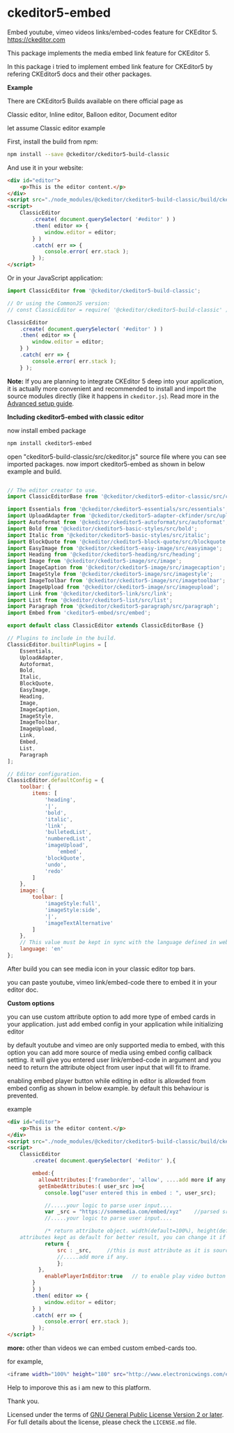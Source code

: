 # ckeditor5-embed
Embed youtube, vimeo videos links/embed-codes feature for CKEditor 5. https://ckeditor.com

This package implements the media embed link feature for CKEditor 5.

In this package i tried to implement embed link feature for CKEditor5 by refering CKEditor5 docs and their other packages.

**Example**

There are CKEditor5 Builds available on there official page as

Classic editor,
Inline editor,
Balloon editor,
Document editor

let assume Classic editor example

First, install the build from npm:

```bash
npm install --save @ckeditor/ckeditor5-build-classic
```

And use it in your website:

```html
<div id="editor">
	<p>This is the editor content.</p>
</div>
<script src="./node_modules/@ckeditor/ckeditor5-build-classic/build/ckeditor.js"></script>
<script>
	ClassicEditor
		.create( document.querySelector( '#editor' ) )
		.then( editor => {
			window.editor = editor;
		} )
		.catch( err => {
			console.error( err.stack );
		} );
</script>
```

Or in your JavaScript application:

```js
import ClassicEditor from '@ckeditor/ckeditor5-build-classic';

// Or using the CommonJS version:
// const ClassicEditor = require( '@ckeditor/ckeditor5-build-classic' );

ClassicEditor
	.create( document.querySelector( '#editor' ) )
	.then( editor => {
		window.editor = editor;
	} )
	.catch( err => {
		console.error( err.stack );
	} );
```

**Note:** If you are planning to integrate CKEditor 5 deep into your application, it is actually more convenient and recommended to install and import the source modules directly (like it happens in `ckeditor.js`). Read more in the [Advanced setup guide](https://docs.ckeditor.com/ckeditor5/latest/builds/guides/integration/advanced-setup.html).

**Including ckeditor5-embed with classic editor**

now install embed package

```bash
npm install ckeditor5-embed
```
open "ckeditor5-build-classic/src/ckeditor.js" source file where you can see imported packages.
now import ckeditor5-embed as shown in below example and build.

```js

// The editor creator to use.
import ClassicEditorBase from '@ckeditor/ckeditor5-editor-classic/src/classiceditor';

import Essentials from '@ckeditor/ckeditor5-essentials/src/essentials';
import UploadAdapter from '@ckeditor/ckeditor5-adapter-ckfinder/src/uploadadapter';
import Autoformat from '@ckeditor/ckeditor5-autoformat/src/autoformat';
import Bold from '@ckeditor/ckeditor5-basic-styles/src/bold';
import Italic from '@ckeditor/ckeditor5-basic-styles/src/italic';
import BlockQuote from '@ckeditor/ckeditor5-block-quote/src/blockquote';
import EasyImage from '@ckeditor/ckeditor5-easy-image/src/easyimage';
import Heading from '@ckeditor/ckeditor5-heading/src/heading';
import Image from '@ckeditor/ckeditor5-image/src/image';
import ImageCaption from '@ckeditor/ckeditor5-image/src/imagecaption';
import ImageStyle from '@ckeditor/ckeditor5-image/src/imagestyle';
import ImageToolbar from '@ckeditor/ckeditor5-image/src/imagetoolbar';
import ImageUpload from '@ckeditor/ckeditor5-image/src/imageupload';
import Link from '@ckeditor/ckeditor5-link/src/link';
import List from '@ckeditor/ckeditor5-list/src/list';
import Paragraph from '@ckeditor/ckeditor5-paragraph/src/paragraph';
import Embed from 'ckeditor5-embed/src/embed';

export default class ClassicEditor extends ClassicEditorBase {}

// Plugins to include in the build.
ClassicEditor.builtinPlugins = [
	Essentials,
	UploadAdapter,
	Autoformat,
	Bold,
	Italic,
	BlockQuote,
	EasyImage,
	Heading,
	Image,
	ImageCaption,
	ImageStyle,
	ImageToolbar,
	ImageUpload,
	Link,
  	Embed,
	List,
	Paragraph
];

// Editor configuration.
ClassicEditor.defaultConfig = {
	toolbar: {
		items: [
			'heading',
			'|',
			'bold',
			'italic',
			'link',
			'bulletedList',
			'numberedList',
			'imageUpload',
      			'embed',
			'blockQuote',
			'undo',
			'redo'
		]
	},
	image: {
		toolbar: [
			'imageStyle:full',
			'imageStyle:side',
			'|',
			'imageTextAlternative'
		]
	},
	// This value must be kept in sync with the language defined in webpack.config.js.
	language: 'en'
};

```
After build you can see media icon in your classic editor top bars.

you can paste youtube, vimeo link/embed-code there to embed it in your editor doc.

**Custom options**

you can use custom attribute option to add more type of embed cards in your application. just add embed config in your application while initializing editor

by default youtube and vimeo are only supported media to embed, with this option you can add more source of media using embed config callback setting. it will give you entered user link/embed-code in argument and you need to return the attribute object from user input that will fit to iframe.

enabling embed player button while editing in editor is allowded from embed config as shown in below example. by default this behaviour is prevented.

example

```html
<div id="editor">
	<p>This is the editor content.</p>
</div>
<script src="./node_modules/@ckeditor/ckeditor5-build-classic/build/ckeditor.js"></script>
<script>
	ClassicEditor
		.create( document.querySelector( '#editor' ),{

		embed:{
		  allowAttributes:['frameborder', 'allow', ....add more if any ],
		  getEmbedAttributes:( user_src )=>{
		    console.log("user entered this in embed : ", user_src);

		    //.....your logic to parse user input....
		    var _src = "https://somemedia.com/embed/xyz"	//parsed src attribute from user input
		    //.....your logic to parse user input....

		    /* return attribute object. width(default=100%), height(default=100%), allowfullscreen(default=true) etc
	attributes kept as default for better result, you can change it if needed */
		    return {
				src : _src, 	//this is must attribute as it is source of media
				//.....add more if any.
				};
		  },
			enablePlayerInEditor:true	// to enable play video button in editor mode
		}
		} )
		.then( editor => {
			window.editor = editor;
		} )
		.catch( err => {
			console.error( err.stack );
		} );
</script>
```

**more:** other than videos we can embed custom embed-cards too.

for example,
```bash
<iframe width="100%" height="180" src="http://www.electronicwings.com/embed/code-repo/F1V8s024g0v3s1F7P3M7H3R8g090C0" class="ew_embed_iframe" frameborder="0" allowfullscreen=""/>
```


Help to imporove this as i am new to this platform.

Thank you.

Licensed under the terms of [GNU General Public License Version 2 or later](http://www.gnu.org/licenses/gpl.html). For full details about the license, please check the `LICENSE.md` file.
